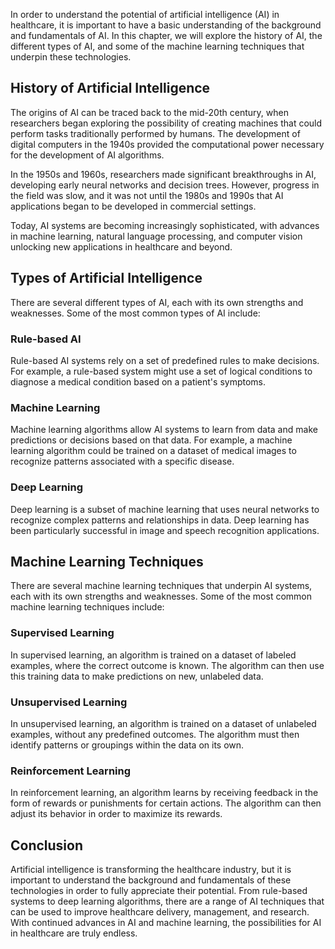 
In order to understand the potential of artificial intelligence (AI) in healthcare, it is important to have a basic understanding of the background and fundamentals of AI. In this chapter, we will explore the history of AI, the different types of AI, and some of the machine learning techniques that underpin these technologies.

History of Artificial Intelligence
----------------------------------

The origins of AI can be traced back to the mid-20th century, when researchers began exploring the possibility of creating machines that could perform tasks traditionally performed by humans. The development of digital computers in the 1940s provided the computational power necessary for the development of AI algorithms.

In the 1950s and 1960s, researchers made significant breakthroughs in AI, developing early neural networks and decision trees. However, progress in the field was slow, and it was not until the 1980s and 1990s that AI applications began to be developed in commercial settings.

Today, AI systems are becoming increasingly sophisticated, with advances in machine learning, natural language processing, and computer vision unlocking new applications in healthcare and beyond.

Types of Artificial Intelligence
--------------------------------

There are several different types of AI, each with its own strengths and weaknesses. Some of the most common types of AI include:

### Rule-based AI

Rule-based AI systems rely on a set of predefined rules to make decisions. For example, a rule-based system might use a set of logical conditions to diagnose a medical condition based on a patient's symptoms.

### Machine Learning

Machine learning algorithms allow AI systems to learn from data and make predictions or decisions based on that data. For example, a machine learning algorithm could be trained on a dataset of medical images to recognize patterns associated with a specific disease.

### Deep Learning

Deep learning is a subset of machine learning that uses neural networks to recognize complex patterns and relationships in data. Deep learning has been particularly successful in image and speech recognition applications.

Machine Learning Techniques
---------------------------

There are several machine learning techniques that underpin AI systems, each with its own strengths and weaknesses. Some of the most common machine learning techniques include:

### Supervised Learning

In supervised learning, an algorithm is trained on a dataset of labeled examples, where the correct outcome is known. The algorithm can then use this training data to make predictions on new, unlabeled data.

### Unsupervised Learning

In unsupervised learning, an algorithm is trained on a dataset of unlabeled examples, without any predefined outcomes. The algorithm must then identify patterns or groupings within the data on its own.

### Reinforcement Learning

In reinforcement learning, an algorithm learns by receiving feedback in the form of rewards or punishments for certain actions. The algorithm can then adjust its behavior in order to maximize its rewards.

Conclusion
----------

Artificial intelligence is transforming the healthcare industry, but it is important to understand the background and fundamentals of these technologies in order to fully appreciate their potential. From rule-based systems to deep learning algorithms, there are a range of AI techniques that can be used to improve healthcare delivery, management, and research. With continued advances in AI and machine learning, the possibilities for AI in healthcare are truly endless.
